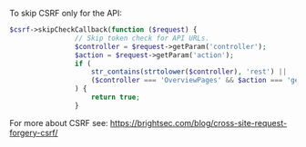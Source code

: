 To skip CSRF only for the API:

```php
$csrf->skipCheckCallback(function ($request) {
                // Skip token check for API URLs.
                $controller = $request->getParam('controller');
                $action = $request->getParam('action');
                if (
                    str_contains(strtolower($controller), 'rest') ||
                    ($controller === 'OverviewPages' && $action === 'getSettings')  // iFrame get company settings
                ) {
                    return true;
                }
```

For more about CSRF see: https://brightsec.com/blog/cross-site-request-forgery-csrf/
